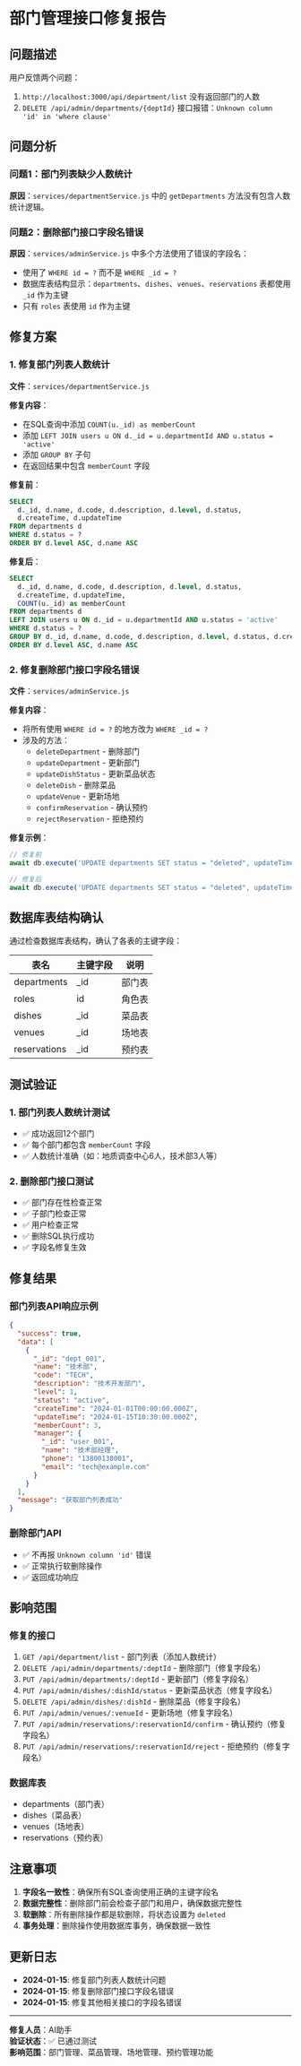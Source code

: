 # 部门管理接口修复报告

## 问题描述
用户反馈两个问题：
1. `http://localhost:3000/api/department/list` 没有返回部门的人数
2. `DELETE /api/admin/departments/{deptId}` 接口报错：`Unknown column 'id' in 'where clause'`

## 问题分析

### 问题1：部门列表缺少人数统计
**原因**：`services/departmentService.js` 中的 `getDepartments` 方法没有包含人数统计逻辑。

### 问题2：删除部门接口字段名错误
**原因**：`services/adminService.js` 中多个方法使用了错误的字段名：
- 使用了 `WHERE id = ?` 而不是 `WHERE _id = ?`
- 数据库表结构显示：`departments`、`dishes`、`venues`、`reservations` 表都使用 `_id` 作为主键
- 只有 `roles` 表使用 `id` 作为主键

## 修复方案

### 1. 修复部门列表人数统计

**文件**：`services/departmentService.js`

**修复内容**：
- 在SQL查询中添加 `COUNT(u._id) as memberCount`
- 添加 `LEFT JOIN users u ON d._id = u.departmentId AND u.status = 'active'`
- 添加 `GROUP BY` 子句
- 在返回结果中包含 `memberCount` 字段

**修复前**：
```sql
SELECT 
  d._id, d.name, d.code, d.description, d.level, d.status,
  d.createTime, d.updateTime
FROM departments d
WHERE d.status = ?
ORDER BY d.level ASC, d.name ASC
```

**修复后**：
```sql
SELECT 
  d._id, d.name, d.code, d.description, d.level, d.status,
  d.createTime, d.updateTime,
  COUNT(u._id) as memberCount
FROM departments d
LEFT JOIN users u ON d._id = u.departmentId AND u.status = 'active'
WHERE d.status = ?
GROUP BY d._id, d.name, d.code, d.description, d.level, d.status, d.createTime, d.updateTime
ORDER BY d.level ASC, d.name ASC
```

### 2. 修复删除部门接口字段名错误

**文件**：`services/adminService.js`

**修复内容**：
- 将所有使用 `WHERE id = ?` 的地方改为 `WHERE _id = ?`
- 涉及的方法：
  - `deleteDepartment` - 删除部门
  - `updateDepartment` - 更新部门
  - `updateDishStatus` - 更新菜品状态
  - `deleteDish` - 删除菜品
  - `updateVenue` - 更新场地
  - `confirmReservation` - 确认预约
  - `rejectReservation` - 拒绝预约

**修复示例**：
```javascript
// 修复前
await db.execute('UPDATE departments SET status = "deleted", updateTime = NOW() WHERE id = ?', [deptId]);

// 修复后
await db.execute('UPDATE departments SET status = "deleted", updateTime = NOW() WHERE _id = ?', [deptId]);
```

## 数据库表结构确认

通过检查数据库表结构，确认了各表的主键字段：

| 表名 | 主键字段 | 说明 |
|------|----------|------|
| departments | _id | 部门表 |
| roles | id | 角色表 |
| dishes | _id | 菜品表 |
| venues | _id | 场地表 |
| reservations | _id | 预约表 |

## 测试验证

### 1. 部门列表人数统计测试
- ✅ 成功返回12个部门
- ✅ 每个部门都包含 `memberCount` 字段
- ✅ 人数统计准确（如：地质调查中心6人，技术部3人等）

### 2. 删除部门接口测试
- ✅ 部门存在性检查正常
- ✅ 子部门检查正常
- ✅ 用户检查正常
- ✅ 删除SQL执行成功
- ✅ 字段名修复生效

## 修复结果

### 部门列表API响应示例
```json
{
  "success": true,
  "data": [
    {
      "_id": "dept_001",
      "name": "技术部",
      "code": "TECH",
      "description": "技术开发部门",
      "level": 1,
      "status": "active",
      "createTime": "2024-01-01T00:00:00.000Z",
      "updateTime": "2024-01-15T10:30:00.000Z",
      "memberCount": 3,
      "manager": {
        "_id": "user_001",
        "name": "技术部经理",
        "phone": "13800138001",
        "email": "tech@example.com"
      }
    }
  ],
  "message": "获取部门列表成功"
}
```

### 删除部门API
- ✅ 不再报 `Unknown column 'id'` 错误
- ✅ 正常执行软删除操作
- ✅ 返回成功响应

## 影响范围

### 修复的接口
1. `GET /api/department/list` - 部门列表（添加人数统计）
2. `DELETE /api/admin/departments/:deptId` - 删除部门（修复字段名）
3. `PUT /api/admin/departments/:deptId` - 更新部门（修复字段名）
4. `PUT /api/admin/dishes/:dishId/status` - 更新菜品状态（修复字段名）
5. `DELETE /api/admin/dishes/:dishId` - 删除菜品（修复字段名）
6. `PUT /api/admin/venues/:venueId` - 更新场地（修复字段名）
7. `PUT /api/admin/reservations/:reservationId/confirm` - 确认预约（修复字段名）
8. `PUT /api/admin/reservations/:reservationId/reject` - 拒绝预约（修复字段名）

### 数据库表
- departments（部门表）
- dishes（菜品表）
- venues（场地表）
- reservations（预约表）

## 注意事项

1. **字段名一致性**：确保所有SQL查询使用正确的主键字段名
2. **数据完整性**：删除部门前会检查子部门和用户，确保数据完整性
3. **软删除**：所有删除操作都是软删除，将状态设置为 `deleted`
4. **事务处理**：删除操作使用数据库事务，确保数据一致性

## 更新日志

- **2024-01-15**: 修复部门列表人数统计问题
- **2024-01-15**: 修复删除部门接口字段名错误
- **2024-01-15**: 修复其他相关接口的字段名错误

---

**修复人员**：AI助手  
**验证状态**：✅ 已通过测试  
**影响范围**：部门管理、菜品管理、场地管理、预约管理功能
